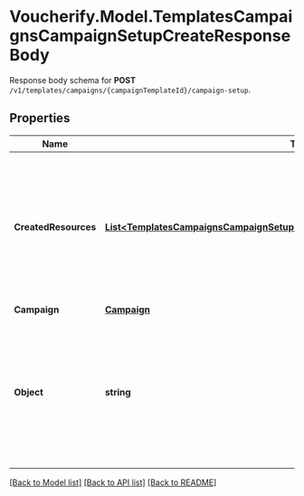 # Voucherify.Model.TemplatesCampaignsCampaignSetupCreateResponseBody
Response body schema for **POST** `/v1/templates/campaigns/{campaignTemplateId}/campaign-setup`.

## Properties

Name | Type | Description | Notes
------------ | ------------- | ------------- | -------------
**CreatedResources** | [**List&lt;TemplatesCampaignsCampaignSetupCreateResponseBodyCreatedResourcesItem&gt;**](TemplatesCampaignsCampaignSetupCreateResponseBodyCreatedResourcesItem.md) | Contains a list of resources that have been added to the project when the campaign has been created out of the template. | [optional] 
**Campaign** | [**Campaign**](Campaign.md) |  | 
**Object** | **string** | The type of the object represented by JSON. This object stores information about the campaign created out of the campaign template. | [optional] 

[[Back to Model list]](../README.md#documentation-for-models) [[Back to API list]](../README.md#documentation-for-api-endpoints) [[Back to README]](../README.md)

